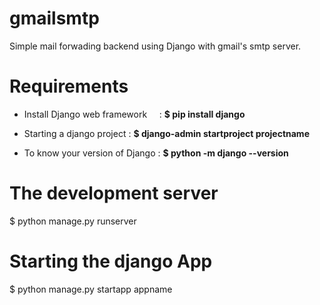 # gmailsmtp
Simple mail forwading backend using Django with gmail's smtp server.



# Requirements

* Install Django web framework  &nbsp; &nbsp; : **$ pip install django**

* Starting a django project      : **$ django-admin startproject projectname**

* To know your version of Django : **$ python -m django --version**

# The development server 

$ python manage.py runserver

# Starting the django App

$ python manage.py startapp appname



